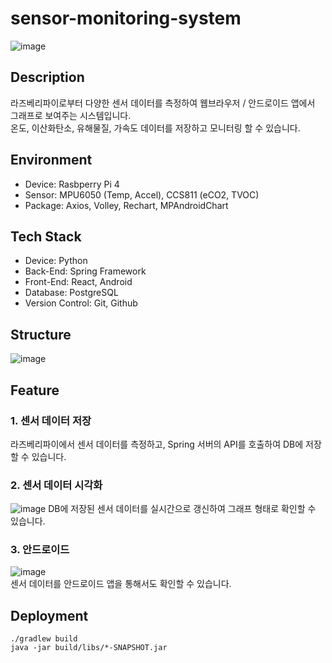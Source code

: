 # sensor-monitoring-system
![image](https://user-images.githubusercontent.com/84849202/185909806-8a662c1c-8474-425b-87fa-45c46813cacb.png)

## Description
라즈베리파이로부터 다양한 센서 데이터를 측정하여 웹브라우저 / 안드로이드 앱에서 그래프로 보여주는 시스템입니다.  
온도, 이산화탄소, 유해물질, 가속도 데이터를 저장하고 모니터링 할 수 있습니다.  

## Environment
- Device: Rasbperry Pi 4
- Sensor: MPU6050 (Temp, Accel), CCS811 (eCO2, TVOC)
- Package: Axios, Volley, Rechart, MPAndroidChart

## Tech Stack
- Device: Python
- Back-End: Spring Framework
- Front-End: React, Android
- Database: PostgreSQL
- Version Control: Git, Github

## Structure
![image](https://user-images.githubusercontent.com/84849202/185910898-ffd5b61e-d88f-4f33-b593-5c9516bb00a6.png)

## Feature
### 1. 센서 데이터 저장
라즈베리파이에서 센서 데이터를 측정하고, Spring 서버의 API를 호출하여 DB에 저장할 수 있습니다.

### 2. 센서 데이터 시각화
![image](https://user-images.githubusercontent.com/84849202/185915251-19edd493-ae88-4529-8e6c-9fe9b1e82057.png)
DB에 저장된 센서 데이터를 실시간으로 갱신하여 그래프 형태로 확인할 수 있습니다.

### 3. 안드로이드
![image](https://user-images.githubusercontent.com/84849202/185915351-4469c2ba-b5ca-426e-a75e-755a3c76c312.png)  
센서 데이터를 안드로이드 앱을 통해서도 확인할 수 있습니다.

## Deployment
```
./gradlew build
java -jar build/libs/*-SNAPSHOT.jar
```
